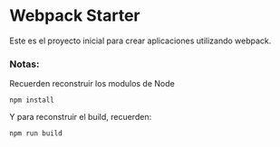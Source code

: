 # Webpack Starter 

Este es el proyecto inicial para crear aplicaciones utilizando webpack. 


###  Notas: 
Recuerden reconstruir los modulos de Node
```
npm install
```


Y para reconstruir el build, recuerden:
```
npm run build
```